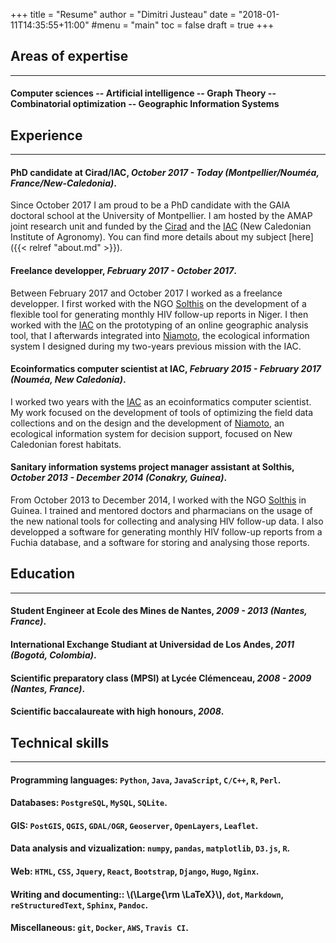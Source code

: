 +++
title = "Resume"
author = "Dimitri Justeau"
date = "2018-01-11T14:35:55+11:00"
#menu = "main"
toc = false
draft = true
+++

<h2 class="no-bottom-margin">Areas of expertise </h2><hr>

#### Computer sciences -- Artificial intelligence -- Graph Theory -- Combinatorial optimization -- Geographic Information Systems


<h2 class="no-bottom-margin">Experience </h2><hr>

#### **PhD candidate** at **Cirad/IAC**, *October 2017 - Today (Montpellier/Nouméa, France/New-Caledonia)*.

Since October 2017 I am proud to be a PhD candidate with the GAIA doctoral school at the University of Montpellier. I am hosted by the AMAP joint research unit and funded by the [Cirad](http://www.cirad.fr/en/home-page) and the [IAC](http://www.iac.nc/) (New Caledonian Institute of Agronomy). You can find more details about my subject [here]({{< relref "about.md" >}}).

#### **Freelance developper**, *February 2017 - October 2017*.

Between February 2017 and October 2017 I worked as a freelance developper. I first worked with the NGO [Solthis](https://www.solthis.org/en/) on the development of a flexible tool for generating monthly HIV follow-up reports in Niger. I then worked with the [IAC](http://www.iac.nc/) on the prototyping of an online geographic analysis tool, that I afterwards integrated into [Niamoto](https://niamoto.io/), the ecological information system I designed during my two-years previous mission with the IAC.

#### **Ecoinformatics computer scientist** at **IAC**, *February 2015 - February 2017 (Nouméa, New Caledonia)*.

I worked two years with the [IAC](http://www.iac.nc/) as an ecoinformatics computer scientist. My work focused on the development of tools of optimizing the field data collections and on the design and the development of [Niamoto](https://niamoto.io/), an ecological information system for decision support, focused on New Caledonian forest habitats.

#### **Sanitary information systems project manager assistant** at **Solthis**, *October 2013 - December 2014 (Conakry, Guinea)*.

From October 2013 to December 2014, I worked with the NGO [Solthis](https://www.solthis.org/en/) in Guinea. I trained and mentored doctors and pharmacians on the usage of the new national tools for collecting and analysing HIV follow-up data. I also developped a software for generating monthly HIV follow-up reports from a Fuchia database, and a software for storing and analysing those reports.

<h2 class="no-bottom-margin">Education </h2><hr>

#### **Student Engineer** at **Ecole des Mines de Nantes**, *2009 - 2013 (Nantes, France)*.

#### **International Exchange Studiant** at **Universidad de Los Andes**, *2011 (Bogotá, Colombia)*.

#### **Scientific preparatory class (MPSI)** at **Lycée Clémenceau**, *2008 - 2009 (Nantes, France)*.

#### **Scientific baccalaureate** with high honours, *2008*.

[IMT Atlantique]: https://www.imt-atlantique.fr

<h2 class="no-bottom-margin">Technical skills </h2><hr>

#### **Programming languages:** `Python`, `Java`, `JavaScript`, `C/C++`, `R`, `Perl`.

#### **Databases:** `PostgreSQL`, `MySQL`, `SQLite`.

#### **GIS:** `PostGIS`, `QGIS`, `GDAL/OGR`, `Geoserver`, `OpenLayers`, `Leaflet`.

#### **Data analysis and vizualization:** `numpy`, `pandas`, `matplotlib`, `D3.js`, `R`.

#### **Web:** `HTML`, `CSS`, `Jquery`, `React`, `Bootstrap`, `Django`, `Hugo`, `Nginx`.

#### **Writing and documenting:**: \\(\Large{\rm \LaTeX}\\), `dot`, `Markdown`, `reStructuredText`, `Sphinx`, `Pandoc`.

#### **Miscellaneous:** `git`, `Docker`, `AWS`, `Travis CI`.
